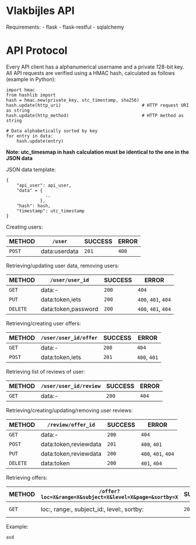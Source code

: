 Vlakbijles API
===================

Requirements:
    - flask
    - flask-restful
    - sqlalchemy

# API Protocol

Every API client has a alphanumerical username and a private 128-bit key. All
API requests are verified using a HMAC hash, calculated as follows (example in
Python):

```
import hmac
from hashlib import
hash = hmac.new(private_key, utc_timestamp, sha256)
hash.update(http_uri)                               # HTTP request URI as string
hash.update(http_method)                            # HTTP method as string

# Data alphabetically sorted by key
for entry in data:
    hash.update(entry)
```

**Note: utc_timesmap in hash calculation must be identical to the one in the JSON data**

JSON data template:

```
{
    "api_user": api_user,
    "data" = {
               ..
             },
    "hash": hash,
    "timestamp": utc_timestamp
}
```

Creating users:

|METHOD   |`/user`|SUCCESS|ERROR|
|---------|-------|-------|-----|
|`POST`   |data:userdata|`201`|`400`|

Retrieving/updating user data, removing users:

|METHOD   |`/user/user_id`|SUCCESS|ERROR|
|---------|---------------|-------|-----|
|`GET`    |data:-|`200`|`404`|
|`PUT`    |data:token,iets|`200`|`400`, `401`, `404`|
|`DELETE` |data:token,password|`200`|`400`, `401`, `404`|

Retrieving/creating user offers:

|METHOD   |`/user/user_id/offer`|SUCCESS|ERROR|
|---------|---------------------|-------|-----|
|`GET`    |data:-|`200`|`404`|
|`POST`   |data:token,iets|`201`|`400`, `401`|

Retrieving list of reviews of user:

|METHOD   |`/user/user_id/review`|SUCCESS|ERROR|
|---------|----------------------|-------|-----|
|`GET`    |data:-|`200`|`404`|

Retrieving/creating/updating/removing user reviews:

|METHOD   |`/review/offer_id`|SUCCESS|ERROR|
|---------|------------------|-------|-----|
|`GET`    |data:-|`200`|`404`|
|`POST`   |data:token,reviewdata|`201`|`400`, `401`|
|`PUT`    |data:token,reviewdata|`200`|`400`, `401`, `404`|
|`DELETE` |data:token|`200`|`401`, `404`|

Retrieving offers:

|METHOD   |`/offer?loc=X&range=X&subject=X&level=X&page=&sortby=X`|SUCCESS|ERROR|
|---------|-------------------------------------------------------|-------|-----|
|`GET`    |loc:, range:, subject_id:, level:, sortby:|`200`|`204`, `400`|

Example:
```
asd
```
